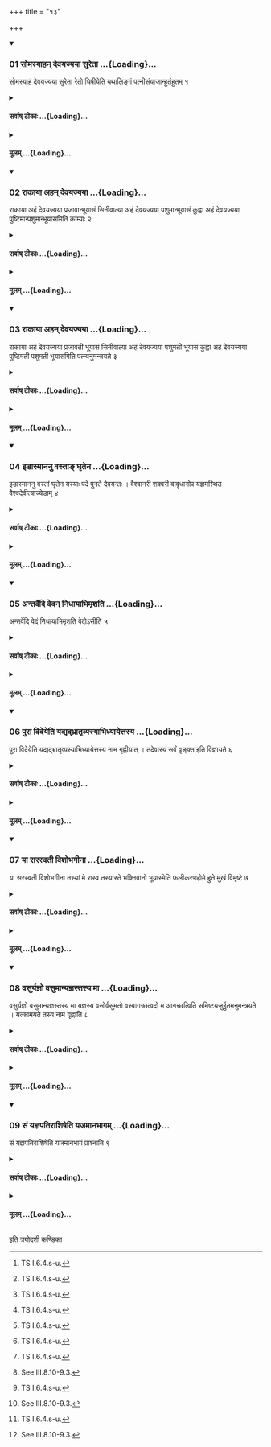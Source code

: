 +++
title = "१३"

+++

<div class="js_include" includetitle="true" newlevelforh1="3" unfilled url="/vedAH_yajuH/taittirIyam/sUtram/ApastambaH/shrautam/vishvAsa-prastutiH/04/13/01_somasyAhan_devayajyayA_suretA.md">
<details open><summary><h3>01 सोमस्याहन् देवयज्यया सुरेता ...{Loading}...</h3></summary>

सोमस्याहं देवयज्यया सुरेता रेतो धिषीयेति यथालिङ्गं पत्नीसंयाजान्हुतंहुतम् १
</details>
</div>
<div class="js_include collapsed" newlevelforh1="4" title="सर्वाष् टीकाः" unfilled url="/vedAH_yajuH/taittirIyam/sUtram/ApastambaH/shrautam/sarvASh_TIkAH/04/13/01_somasyAhan_devayajyayA_suretA.md">
<details><summary><h4>सर्वाष् टीकाः ...{Loading}...</h4></summary>
<details><summary>थिते</summary>

1. In accordance to the characteristic word, with one of the formulae (in sequence) beginning with somasyāhaṁ devayajyayā...[^1] (the sacrificer) addresses the Patnīsaṁyajas after each one of them is offered.  

[^1]: TS I.6.4.s-u.  

[^2]: See III.8.10-9.3.
</details>
</details>
</div>
<div class="js_include collapsed" newlevelforh1="4" title="मूलम्" unfilled url="/vedAH_yajuH/taittirIyam/sUtram/ApastambaH/shrautam/mUlam/04/13/01_somasyAhan_devayajyayA_suretA.md">
<details><summary><h4>मूलम् ...{Loading}...</h4></summary>

सोमस्याहं देवयज्यया सुरेता रेतो धिषीयेति यथालिङ्गं पत्नीसंयाजान्हुतंहुतम् १
</details>
</div>
<div class="js_include" includetitle="true" newlevelforh1="3" unfilled url="/vedAH_yajuH/taittirIyam/sUtram/ApastambaH/shrautam/vishvAsa-prastutiH/04/13/02_rAkAyA_ahan_devayajyayA.md">
<details open><summary><h3>02 राकाया अहन् देवयज्यया ...{Loading}...</h3></summary>

राकाया अहं देवयज्यया प्रजावान्भूयासं सिनीवाल्या अहं देवयज्यया पशुमान्भूयासं कुह्वा अहं देवयज्यया पुष्टिमान्पशुमान्भूयासमिति काम्याः २
</details>
</div>
<div class="js_include collapsed" newlevelforh1="4" title="सर्वाष् टीकाः" unfilled url="/vedAH_yajuH/taittirIyam/sUtram/ApastambaH/shrautam/sarvASh_TIkAH/04/13/02_rAkAyA_ahan_devayajyayA.md">
<details><summary><h4>सर्वाष् टीकाः ...{Loading}...</h4></summary>
<details><summary>थिते</summary>

2. These formulae are optional: rākāya aham..., sinivālyā aham..., kuhvā aham....[^1]  

[^1]: Thus if the optional offerings mentioned in III. 9.4 are offered then these formulae are to be recited.
</details>
</details>
</div>
<div class="js_include collapsed" newlevelforh1="4" title="मूलम्" unfilled url="/vedAH_yajuH/taittirIyam/sUtram/ApastambaH/shrautam/mUlam/04/13/02_rAkAyA_ahan_devayajyayA.md">
<details><summary><h4>मूलम् ...{Loading}...</h4></summary>

राकाया अहं देवयज्यया प्रजावान्भूयासं सिनीवाल्या अहं देवयज्यया पशुमान्भूयासं कुह्वा अहं देवयज्यया पुष्टिमान्पशुमान्भूयासमिति काम्याः २
</details>
</div>
<div class="js_include" includetitle="true" newlevelforh1="3" unfilled url="/vedAH_yajuH/taittirIyam/sUtram/ApastambaH/shrautam/vishvAsa-prastutiH/04/13/03_rAkAyA_ahan_devayajyayA.md">
<details open><summary><h3>03 राकाया अहन् देवयज्यया ...{Loading}...</h3></summary>

राकाया अहं देवयज्यया प्रजावती भूयासं सिनीवाल्या अहं देवयज्यया पशुमती भूयासं कुह्वा अहं देवयज्यया पुष्टिमती पशुमती भूयासमिति पत्न्यनुमन्त्रयते ३
</details>
</div>
<div class="js_include collapsed" newlevelforh1="4" title="सर्वाष् टीकाः" unfilled url="/vedAH_yajuH/taittirIyam/sUtram/ApastambaH/shrautam/sarvASh_TIkAH/04/13/03_rAkAyA_ahan_devayajyayA.md">
<details><summary><h4>सर्वाष् टीकाः ...{Loading}...</h4></summary>
<details><summary>थिते</summary>

3. The wife of the sacrificer recites rākāyā aham..., sinīvālya aham..., kuhvā aham....
</details>
</details>
</div>
<div class="js_include collapsed" newlevelforh1="4" title="मूलम्" unfilled url="/vedAH_yajuH/taittirIyam/sUtram/ApastambaH/shrautam/mUlam/04/13/03_rAkAyA_ahan_devayajyayA.md">
<details><summary><h4>मूलम् ...{Loading}...</h4></summary>

राकाया अहं देवयज्यया प्रजावती भूयासं सिनीवाल्या अहं देवयज्यया पशुमती भूयासं कुह्वा अहं देवयज्यया पुष्टिमती पशुमती भूयासमिति पत्न्यनुमन्त्रयते ३
</details>
</div>
<div class="js_include" includetitle="true" newlevelforh1="3" unfilled url="/vedAH_yajuH/taittirIyam/sUtram/ApastambaH/shrautam/vishvAsa-prastutiH/04/13/04_iDAsmAnanu_vastA~N_ghRtena.md">
<details open><summary><h3>04 इडास्माननु वस्ताङ् घृतेन ...{Loading}...</h3></summary>

इडास्माननु वस्तां घृतेन यस्याः पदे पुनते देवयन्तः । वैश्वानरी शक्वरी वावृधानोप यज्ञमस्थित वैश्वदेवीत्याज्येडाम् ४
</details>
</div>
<div class="js_include collapsed" newlevelforh1="4" title="सर्वाष् टीकाः" unfilled url="/vedAH_yajuH/taittirIyam/sUtram/ApastambaH/shrautam/sarvASh_TIkAH/04/13/04_iDAsmAnanu_vastA~N_ghRtena.md">
<details><summary><h4>सर्वाष् टीकाः ...{Loading}...</h4></summary>
<details><summary>थिते</summary>

4. (The sacrificer adresses) the ghee-iḍā[^1] with iḍāṣmānanu vastām....  

[^1]: See III.9.7-9.
</details>
</details>
</div>
<div class="js_include collapsed" newlevelforh1="4" title="मूलम्" unfilled url="/vedAH_yajuH/taittirIyam/sUtram/ApastambaH/shrautam/mUlam/04/13/04_iDAsmAnanu_vastA~N_ghRtena.md">
<details><summary><h4>मूलम् ...{Loading}...</h4></summary>

इडास्माननु वस्तां घृतेन यस्याः पदे पुनते देवयन्तः । वैश्वानरी शक्वरी वावृधानोप यज्ञमस्थित वैश्वदेवीत्याज्येडाम् ४
</details>
</div>
<div class="js_include" includetitle="true" newlevelforh1="3" unfilled url="/vedAH_yajuH/taittirIyam/sUtram/ApastambaH/shrautam/vishvAsa-prastutiH/04/13/05_antarvedi_vedan_nidhAyAbhimRshati.md">
<details open><summary><h3>05 अन्तर्वेदि वेदन् निधायाभिमृशति ...{Loading}...</h3></summary>

अन्तर्वेदि वेदं निधायाभिमृशति वेदोऽसीति ५
</details>
</div>
<div class="js_include collapsed" newlevelforh1="4" title="सर्वाष् टीकाः" unfilled url="/vedAH_yajuH/taittirIyam/sUtram/ApastambaH/shrautam/sarvASh_TIkAH/04/13/05_antarvedi_vedan_nidhAyAbhimRshati.md">
<details><summary><h4>सर्वाष् टीकाः ...{Loading}...</h4></summary>
<details><summary>थिते</summary>

5. After the Veda (grass-brush) has been kept within the altar, (the sacrificer) touches it with vedo'i...[^1]  

[^1]: TS I.6.4.v-y.
</details>
</details>
</div>
<div class="js_include collapsed" newlevelforh1="4" title="मूलम्" unfilled url="/vedAH_yajuH/taittirIyam/sUtram/ApastambaH/shrautam/mUlam/04/13/05_antarvedi_vedan_nidhAyAbhimRshati.md">
<details><summary><h4>मूलम् ...{Loading}...</h4></summary>

अन्तर्वेदि वेदं निधायाभिमृशति वेदोऽसीति ५
</details>
</div>
<div class="js_include" includetitle="true" newlevelforh1="3" unfilled url="/vedAH_yajuH/taittirIyam/sUtram/ApastambaH/shrautam/vishvAsa-prastutiH/04/13/06_purA_videyeti_yadyadbhrAtRvyasyAbhidhyAyettasya.md">
<details open><summary><h3>06 पुरा विदेयेति यद्यद्भ्रातृव्यस्याभिध्यायेत्तस्य ...{Loading}...</h3></summary>

पुरा विदेयेति यद्यद्भ्रातृव्यस्याभिध्यायेत्तस्य नाम गृह्णीयात् । तदेवास्य सर्वं वृङ्क्त इति विज्ञायते ६
</details>
</div>
<div class="js_include collapsed" newlevelforh1="4" title="सर्वाष् टीकाः" unfilled url="/vedAH_yajuH/taittirIyam/sUtram/ApastambaH/shrautam/sarvASh_TIkAH/04/13/06_purA_videyeti_yadyadbhrAtRvyasyAbhidhyAyettasya.md">
<details><summary><h4>सर्वाष् टीकाः ...{Loading}...</h4></summary>
<details><summary>थिते</summary>

6. (In the above-mentioned formula) before (the words) purā videya "he should utter the name of everything of the enemy that he longs for. He obtains the same (everything) of him"[^1] thus is known from a Brahmana-text.[^1]  

[^1]: TS I.7.4.6.
</details>
</details>
</div>
<div class="js_include collapsed" newlevelforh1="4" title="मूलम्" unfilled url="/vedAH_yajuH/taittirIyam/sUtram/ApastambaH/shrautam/mUlam/04/13/06_purA_videyeti_yadyadbhrAtRvyasyAbhidhyAyettasya.md">
<details><summary><h4>मूलम् ...{Loading}...</h4></summary>

पुरा विदेयेति यद्यद्भ्रातृव्यस्याभिध्यायेत्तस्य नाम गृह्णीयात् । तदेवास्य सर्वं वृङ्क्त इति विज्ञायते ६
</details>
</div>
<div class="js_include" includetitle="true" newlevelforh1="3" unfilled url="/vedAH_yajuH/taittirIyam/sUtram/ApastambaH/shrautam/vishvAsa-prastutiH/04/13/07_yA_sarasvatI_vishobhagInA.md">
<details open><summary><h3>07 या सरस्वती विशोभगीना ...{Loading}...</h3></summary>

या सरस्वती विशोभगीना तस्यां मे रास्व तस्यास्ते भक्तिवानो भूयास्मेति फलीकरणहोमे हुते मुखं विमृष्टे ७
</details>
</div>
<div class="js_include collapsed" newlevelforh1="4" title="सर्वाष् टीकाः" unfilled url="/vedAH_yajuH/taittirIyam/sUtram/ApastambaH/shrautam/sarvASh_TIkAH/04/13/07_yA_sarasvatI_vishobhagInA.md">
<details><summary><h4>सर्वाष् टीकाः ...{Loading}...</h4></summary>
<details><summary>थिते</summary>

7. With yā sarasvatī viśobhagīnā...[^1] he wipes his face after the oblation of chaff of grains.[^2]  

[^1]: Cp. MS I.4.3.  

[^2]: See III. 10.1-2.
</details>
</details>
</div>
<div class="js_include collapsed" newlevelforh1="4" title="मूलम्" unfilled url="/vedAH_yajuH/taittirIyam/sUtram/ApastambaH/shrautam/mUlam/04/13/07_yA_sarasvatI_vishobhagInA.md">
<details><summary><h4>मूलम् ...{Loading}...</h4></summary>

या सरस्वती विशोभगीना तस्यां मे रास्व तस्यास्ते भक्तिवानो भूयास्मेति फलीकरणहोमे हुते मुखं विमृष्टे ७
</details>
</div>
<div class="js_include" includetitle="true" newlevelforh1="3" unfilled url="/vedAH_yajuH/taittirIyam/sUtram/ApastambaH/shrautam/vishvAsa-prastutiH/04/13/08_vasuryajno_vasumAnyajnastasya_mA.md">
<details open><summary><h3>08 वसुर्यज्ञो वसुमान्यज्ञस्तस्य मा ...{Loading}...</h3></summary>

वसुर्यज्ञो वसुमान्यज्ञस्तस्य मा यज्ञस्य वसोर्वसुमतो वस्वागच्छत्वदो म आगच्छत्विति समिष्टयजुर्हुतमनुमन्त्रयते । यत्कामयते तस्य नाम गृह्णाति ८
</details>
</div>
<div class="js_include collapsed" newlevelforh1="4" title="सर्वाष् टीकाः" unfilled url="/vedAH_yajuH/taittirIyam/sUtram/ApastambaH/shrautam/sarvASh_TIkAH/04/13/08_vasuryajno_vasumAnyajnastasya_mA.md">
<details><summary><h4>सर्वाष् टीकाः ...{Loading}...</h4></summary>
<details><summary>थिते</summary>

8. He addresses the Samiṣṭayajus after it has been offered,[^1] with vasuryajño vasumān yajñaḥ...[^2] In this formula in the place of adaḥ (“this") he utters the name of that thing which he desires.  

[^1]: See II.13.4.  

[^2]: MS I.4.1.
</details>
</details>
</div>
<div class="js_include collapsed" newlevelforh1="4" title="मूलम्" unfilled url="/vedAH_yajuH/taittirIyam/sUtram/ApastambaH/shrautam/mUlam/04/13/08_vasuryajno_vasumAnyajnastasya_mA.md">
<details><summary><h4>मूलम् ...{Loading}...</h4></summary>

वसुर्यज्ञो वसुमान्यज्ञस्तस्य मा यज्ञस्य वसोर्वसुमतो वस्वागच्छत्वदो म आगच्छत्विति समिष्टयजुर्हुतमनुमन्त्रयते । यत्कामयते तस्य नाम गृह्णाति ८
</details>
</div>
<div class="js_include" includetitle="true" newlevelforh1="3" unfilled url="/vedAH_yajuH/taittirIyam/sUtram/ApastambaH/shrautam/vishvAsa-prastutiH/04/13/09_saM_yajnapatirAshiSheti_yajamAnabhAgam.md">
<details open><summary><h3>09 सं यज्ञपतिराशिषेति यजमानभागम् ...{Loading}...</h3></summary>

सं यज्ञपतिराशिषेति यजमानभागं प्राश्नाति ९
</details>
</div>
<div class="js_include collapsed" newlevelforh1="4" title="सर्वाष् टीकाः" unfilled url="/vedAH_yajuH/taittirIyam/sUtram/ApastambaH/shrautam/sarvASh_TIkAH/04/13/09_saM_yajnapatirAshiSheti_yajamAnabhAgam.md">
<details><summary><h4>सर्वाष् टीकाः ...{Loading}...</h4></summary>
<details><summary>थिते</summary>

9. With saṁ yajñapatirāśiṣā...[^1] he consumes the portion meant for the sacrificer.[^2]  

[^1]: TS I.3.8.g.  

[^2]: Cf. MS I.4.6.
</details>
</details>
</div>
<div class="js_include collapsed" newlevelforh1="4" title="मूलम्" unfilled url="/vedAH_yajuH/taittirIyam/sUtram/ApastambaH/shrautam/mUlam/04/13/09_saM_yajnapatirAshiSheti_yajamAnabhAgam.md">
<details><summary><h4>मूलम् ...{Loading}...</h4></summary>

सं यज्ञपतिराशिषेति यजमानभागं प्राश्नाति ९
</details>
</div>

  
इति त्रयोदशी कण्डिका 
